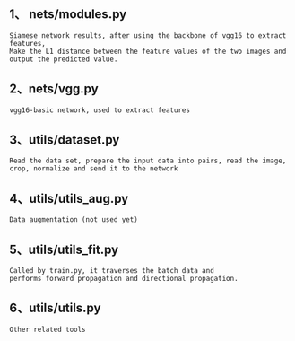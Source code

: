 ## 1、 nets/modules.py
    Siamese network results, after using the backbone of vgg16 to extract features,
    Make the L1 distance between the feature values of the two images and output the predicted value.
## 2、nets/vgg.py
    vgg16-basic network, used to extract features

## 3、utils/dataset.py
    Read the data set, prepare the input data into pairs, read the image, 
    crop, normalize and send it to the network
## 4、utils/utils_aug.py
    Data augmentation (not used yet)
## 5、utils/utils_fit.py
    Called by train.py, it traverses the batch data and 
    performs forward propagation and directional propagation.
## 6、utils/utils.py
    Other related tools